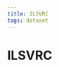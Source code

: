 ```yaml
---
title: ILSVRC
tags: dataset 
---
```


# ILSVRC










































































